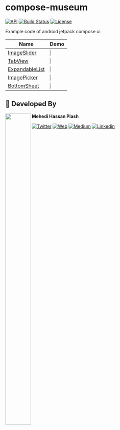 # compose-museum 
[![API](https://img.shields.io/badge/API-21%2B-brightgreen.svg?style=flat)](https://android-arsenal.com/api?level=21)
[![Build Status](https://travis-ci.org/skydoves/TheMovies2.svg?branch=master)](https://travis-ci.org/piashcse/Hilt-MVVM-Compose-Movie)
<a href="https://github.com/piashcse"><img alt="License" src="https://img.shields.io/static/v1?label=GitHub&message=piashcse&color=C51162"/></a>

Example code of android jetpack compose ui 

Name | Demo
----  | ----
[ImageSlider](https://github.com/piashcse/compose-museum/blob/master/app/src/main/java/com/piashcse/compose_museum/screens/ImageSlider.kt) | <img src="https://github.com/piashcse/compose-museum/blob/master/screenshots/gif/slider.gif" width="30%" height="50%"> 
[TabView](https://github.com/piashcse/compose-museum/blob/master/app/src/main/java/com/piashcse/compose_museum/screens/TabScreen.kt) | <img src="https://github.com/piashcse/compose-museum/blob/master/screenshots/gif/tabview.gif" width="30%" height="50%"> 
[ExpandableList](https://github.com/piashcse/compose-museum/blob/master/app/src/main/java/com/piashcse/compose_museum/screens/ExpandaleList.kt) | <img src="https://github.com/piashcse/compose-museum/blob/master/screenshots/gif/expandable.gif" width="30%" height="50%"> 
[ImagePicker](https://github.com/piashcse/compose-museum/blob/master/app/src/main/java/com/piashcse/compose_museum/screens/ImagePicker.kt) | <img src="https://github.com/piashcse/compose-museum/blob/master/screenshots/gif/imagepicker.gif" width="30%" height="50%"> 
[BottomSheet](https://github.com/piashcse/compose-museum/blob/master/app/src/main/java/com/piashcse/compose_museum/screens/BottomSheetScreen.kt) | <img src="https://github.com/piashcse/compose-museum/blob/master/screenshots/gif/bottomsheet.gif" width="30%" height="50%"> 

## 👨 Developed By

<a href="https://twitter.com/piashcse" target="_blank">
  <img src="https://avatars.githubusercontent.com/piashcse" height="50%" width="80" align="left">
</a>

**Mehedi Hassan Piash**

[![Twitter](https://img.shields.io/badge/-twitter-grey?logo=twitter)](https://twitter.com/piashcse)
[![Web](https://img.shields.io/badge/-web-grey?logo=appveyor)](https://piashcse.github.io/)
[![Medium](https://img.shields.io/badge/-medium-grey?logo=medium)](https://medium.com/@piashcse)
[![Linkedin](https://img.shields.io/badge/-linkedin-grey?logo=linkedin)](https://www.linkedin.com/in/piashcse/)

